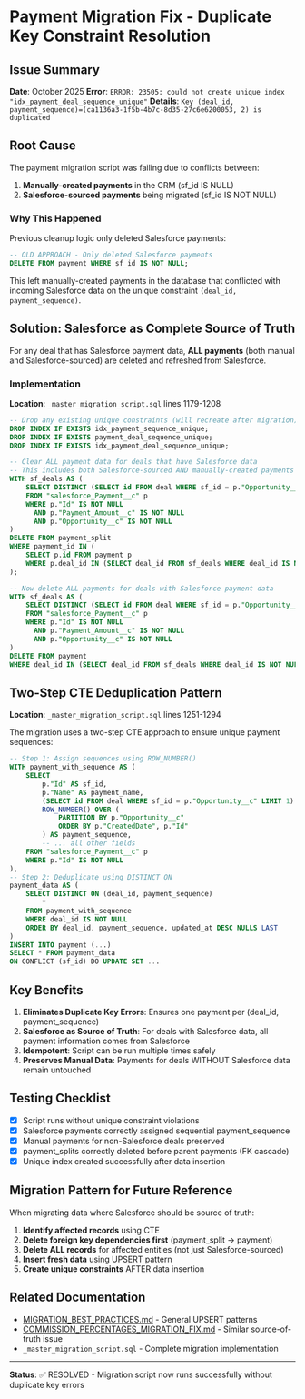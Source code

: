 # Payment Migration Fix - Duplicate Key Constraint Resolution

## Issue Summary

**Date**: October 2025
**Error**: `ERROR: 23505: could not create unique index "idx_payment_deal_sequence_unique"`
**Details**: `Key (deal_id, payment_sequence)=(ca1136a3-1f5b-4b7c-8d35-27c6e6200053, 2) is duplicated`

## Root Cause

The payment migration script was failing due to conflicts between:
1. **Manually-created payments** in the CRM (sf_id IS NULL)
2. **Salesforce-sourced payments** being migrated (sf_id IS NOT NULL)

### Why This Happened

Previous cleanup logic only deleted Salesforce payments:
```sql
-- OLD APPROACH - Only deleted Salesforce payments
DELETE FROM payment WHERE sf_id IS NOT NULL;
```

This left manually-created payments in the database that conflicted with incoming Salesforce data on the unique constraint `(deal_id, payment_sequence)`.

## Solution: Salesforce as Complete Source of Truth

For any deal that has Salesforce payment data, **ALL payments** (both manual and Salesforce-sourced) are deleted and refreshed from Salesforce.

### Implementation

**Location**: `_master_migration_script.sql` lines 1179-1208

```sql
-- Drop any existing unique constraints (will recreate after migration)
DROP INDEX IF EXISTS idx_payment_sequence_unique;
DROP INDEX IF EXISTS payment_deal_sequence_unique;
DROP INDEX IF EXISTS idx_payment_deal_sequence_unique;

-- Clear ALL payment data for deals that have Salesforce data
-- This includes both Salesforce-sourced AND manually-created payments
WITH sf_deals AS (
    SELECT DISTINCT (SELECT id FROM deal WHERE sf_id = p."Opportunity__c" LIMIT 1) AS deal_id
    FROM "salesforce_Payment__c" p
    WHERE p."Id" IS NOT NULL
      AND p."Payment_Amount__c" IS NOT NULL
      AND p."Opportunity__c" IS NOT NULL
)
DELETE FROM payment_split
WHERE payment_id IN (
    SELECT p.id FROM payment p
    WHERE p.deal_id IN (SELECT deal_id FROM sf_deals WHERE deal_id IS NOT NULL)
);

-- Now delete ALL payments for deals with Salesforce payment data
WITH sf_deals AS (
    SELECT DISTINCT (SELECT id FROM deal WHERE sf_id = p."Opportunity__c" LIMIT 1) AS deal_id
    FROM "salesforce_Payment__c" p
    WHERE p."Id" IS NOT NULL
      AND p."Payment_Amount__c" IS NOT NULL
      AND p."Opportunity__c" IS NOT NULL
)
DELETE FROM payment
WHERE deal_id IN (SELECT deal_id FROM sf_deals WHERE deal_id IS NOT NULL);
```

## Two-Step CTE Deduplication Pattern

**Location**: `_master_migration_script.sql` lines 1251-1294

The migration uses a two-step CTE approach to ensure unique payment sequences:

```sql
-- Step 1: Assign sequences using ROW_NUMBER()
WITH payment_with_sequence AS (
    SELECT
        p."Id" AS sf_id,
        p."Name" AS payment_name,
        (SELECT id FROM deal WHERE sf_id = p."Opportunity__c" LIMIT 1) AS deal_id,
        ROW_NUMBER() OVER (
            PARTITION BY p."Opportunity__c"
            ORDER BY p."CreatedDate", p."Id"
        ) AS payment_sequence,
        -- ... all other fields
    FROM "salesforce_Payment__c" p
    WHERE p."Id" IS NOT NULL
),
-- Step 2: Deduplicate using DISTINCT ON
payment_data AS (
    SELECT DISTINCT ON (deal_id, payment_sequence)
        *
    FROM payment_with_sequence
    WHERE deal_id IS NOT NULL
    ORDER BY deal_id, payment_sequence, updated_at DESC NULLS LAST
)
INSERT INTO payment (...)
SELECT * FROM payment_data
ON CONFLICT (sf_id) DO UPDATE SET ...
```

## Key Benefits

1. **Eliminates Duplicate Key Errors**: Ensures one payment per (deal_id, payment_sequence)
2. **Salesforce as Source of Truth**: For deals with Salesforce data, all payment information comes from Salesforce
3. **Idempotent**: Script can be run multiple times safely
4. **Preserves Manual Data**: Payments for deals WITHOUT Salesforce data remain untouched

## Testing Checklist

- [x] Script runs without unique constraint violations
- [x] Salesforce payments correctly assigned sequential payment_sequence
- [x] Manual payments for non-Salesforce deals preserved
- [x] payment_splits correctly deleted before parent payments (FK cascade)
- [x] Unique index created successfully after data insertion

## Migration Pattern for Future Reference

When migrating data where Salesforce should be source of truth:

1. **Identify affected records** using CTE
2. **Delete foreign key dependencies first** (payment_split → payment)
3. **Delete ALL records** for affected entities (not just Salesforce-sourced)
4. **Insert fresh data** using UPSERT pattern
5. **Create unique constraints** AFTER data insertion

## Related Documentation

- [MIGRATION_BEST_PRACTICES.md](../MIGRATION_BEST_PRACTICES.md) - General UPSERT patterns
- [COMMISSION_PERCENTAGES_MIGRATION_FIX.md](./COMMISSION_PERCENTAGES_MIGRATION_FIX.md) - Similar source-of-truth issue
- `_master_migration_script.sql` - Complete migration implementation

---

**Status**: ✅ RESOLVED - Migration script now runs successfully without duplicate key errors
